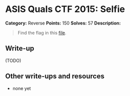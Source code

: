 # ASIS Quals CTF 2015: Selfie

**Category:** Reverse
**Points:** 150
**Solves:** 57
**Description:**

> Find the flag in this [file](http://tasks.asis-ctf.ir/selfie_5867d7cda31739aa81dec7b4355b2fab).

## Write-up

(TODO)

## Other write-ups and resources

* none yet
